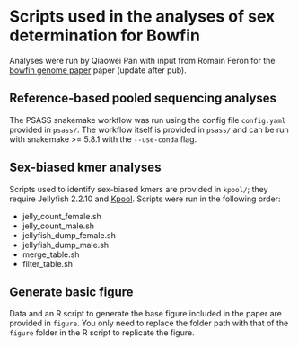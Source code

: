 # Scripts used in the analyses of sex determination for Bowfin

Analyses were run by Qiaowei Pan with input from Romain Feron for the [bowfin genome paper]() paper (update after pub).

## Reference-based pooled sequencing analyses

The PSASS snakemake workflow was run using the config file `config.yaml` provided in `psass/`. The workflow itself is provided in `psass/` and can be run with snakemake >= 5.8.1 with the `--use-conda` flag.

## Sex-biased kmer analyses

Scripts used to identify sex-biased kmers are provided in `kpool/`; they require Jellyfish 2.2.10 and [Kpool](https://github.com/SexGenomicsToolkit/kpool). Scripts were run in the following order:

- jelly_count_female.sh
- jelly_count_male.sh
- jellyfish_dump_female.sh
- jellyfish_dump_male.sh
- merge_table.sh
- filter_table.sh

## Generate basic figure

Data and an R script to generate the base figure included in the paper are provided in `figure`. You only need to replace the folder path with that of the `figure` folder in the R script to replicate the figure.
